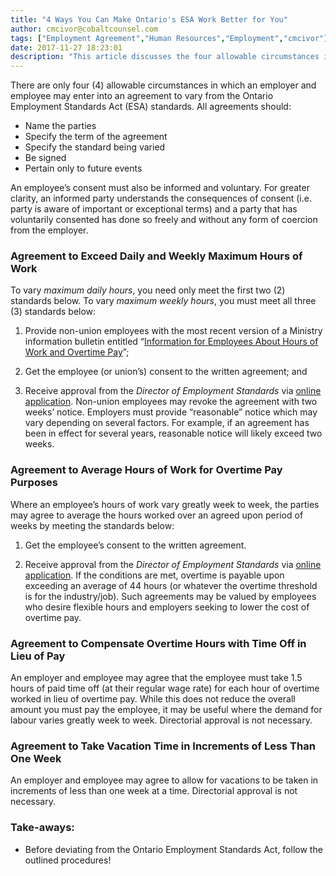 ```yaml
---
title: "4 Ways You Can Make Ontario's ESA Work Better for You"
author: cmcivor@cobaltcounsel.com
tags: ["Employment Agreement","Human Resources","Employment","cmcivor"]
date: 2017-11-27 18:23:01
description: "This article discusses the four allowable circumstances in which an employer and employee may enter into an agreement to vary from the Ontario Employment Standards Act standards."
---
```


There are only four (4) allowable circumstances in which an employer and employee may enter into an agreement to vary from the Ontario Employment Standards Act (ESA) standards. All agreements should:
- Name the parties
- Specify the term of the agreement
- Specify the standard being varied
- Be signed
- Pertain only to future events

An employee’s consent must also be informed and voluntary. For greater clarity,  an informed party understands the consequences of consent (i.e. party is aware of important or exceptional terms) and a party that has voluntarily consented has done so freely and without any form of coercion from the employer.

### Agreement to Exceed Daily and Weekly Maximum Hours of Work

To vary *maximum daily hours*, you need only meet the first two (2) standards below. To vary *maximum weekly hours*, you must meet all three (3) standards below:

1. Provide non-union employees with the most recent version of a Ministry information bulletin entitled “[Information for Employees About Hours of Work and Overtime Pay](https://www.labour.gov.on.ca/english/es/pubs/hours/infosheet.php)”;

2. Get the employee (or union’s) consent to the written agreement; and

3. Receive approval from the *Director of Employment Standards* via [online application](https://www.labour.gov.on.ca/english/es/forms/hours.php). Non-union employees may revoke the agreement with two weeks’ notice. Employers must provide “reasonable” notice which may vary depending on several factors. For example, if an agreement has been in effect for several years, reasonable notice will likely exceed two weeks. 


### Agreement to Average Hours of Work for Overtime Pay Purposes

Where an employee’s hours of work vary greatly week to week, the parties may agree to average the hours worked over an agreed upon period of weeks by meeting the standards below:

1. Get the employee’s consent to the written agreement.

2. Receive approval from the *Director of Employment Standards* via [online application](https://www.labour.gov.on.ca/english/es/forms/hours.php). If the conditions are met, overtime is payable upon exceeding an average of 44 hours (or whatever the overtime threshold is for the industry/job). Such agreements may be valued by employees who desire flexible hours and employers seeking to lower the cost of overtime pay.

### Agreement to Compensate Overtime Hours with Time Off in Lieu of Pay

An employer and employee may agree that the employee must take 1.5 hours of paid time off (at their regular wage rate) for each hour of overtime worked in lieu of overtime pay. While this does not reduce the overall amount you must pay the employee, it may be useful where the demand for labour varies greatly week to week. Directorial approval is not necessary.

### Agreement to Take Vacation Time in Increments of Less Than One Week

An employer and employee may agree to allow for vacations to be taken in increments of less than one week at a time. Directorial approval is not necessary.


### Take-aways:
- Before deviating from the Ontario Employment Standards Act, follow the outlined procedures!
